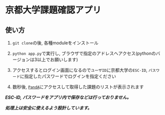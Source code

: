 # 京都大学課題確認アプリ

## 使い方

1. `git clone`の後, 各種moduleをインストール

2. `python app.py`で実行し, ブラウザで指定のアドレスへアクセス(pythonのバージョンは3以上でお願いします)

3. アクセスするとログイン画面になるので`ユーザID`に京都大学の`ESC-ID`, `パスワード`に指定したパスワードでログインを指定ください

4. 数秒後, [`PandA`](https://panda.ecs.kyoto-u.ac.jp/portal/site/)にアクセスして取得した課題のリストが表示されます

***ESC-ID, パスワードをアプリ内で保存などは行っておりません。***

***処理上は安全に使えるよう設計しています。***
